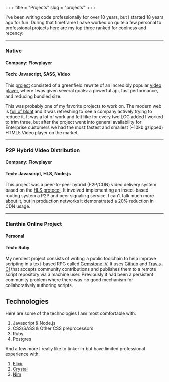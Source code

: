 +++
title = "Projects"
slug = "projects"
+++

I've been writing code professionally for over 10 years, but I started 18 years ago for fun. 
During that timeframe I have worked on quite a few personal to professional projects here are my top three ranked for coolness and recency:

---

### Native
#### Company: Flowplayer
#### Tech: Javascript, SASS, Video

This [project](https://flowplayer.com/native) consisted of a greenfield rewrite of an incredibly popular [video player](https://github.com/flowplayer/flowplayer), where I was given several goals: a powerful api, fast performance, and reducing bundled size.

This was probably one of my favorite projects to work on. The modern web is [full of bloat](https://www.wired.com/2016/04/average-webpage-now-size-original-doom/) and it was refreshing to see a company actively trying to reduce it.  It was a lot of work and felt like for every two LOC added I worked to trim three, but after the project went into general availability for Enterprise customers we had the most fastest and smallest (~10kb gzipped) HTML5 Video player on the market.

---

### P2P Hybrid Video Distribution
#### Company: Flowplayer
#### Tech: Javascript, HLS, Node.js

This project was a peer-to-peer hybrid (P2P/CDN) video delivery system based on the [HLS protocol](https://developer.apple.com/streaming/). It involved implementing an insect-based routing system a P2P and peer signaling service.  I can't talk much more about it, but in production networks it demonstrated a 20% reduction in CDN usage.

---

### Elanthia Online Project
#### Personal
#### Tech: Ruby

My nerdiest project consists of writing a public toolchain to help improve scripting in a text-based RPG called [Gemstone IV](https://play.net/gsiv).  It uses [Github](https://github.com/elanthia-online/scripts) and [Travis-CI](https://travis-ci.org/elanthia-online/scripts) that accepts community contributions and publishes them to a remote script repository via a machine user.  Previously it had been a persistent community problem where there was no good mechanism for collaboratively authoring scripts.

## Technologies

Here are some of the technologies I am most comfortable with:

1. Javascript & Node.js
2. CSS/SASS & Other CSS preprocessors
3. Ruby
4. Postgres

And a few more I really like to tinker in but have limited professional experience with:

1. [Elixir](https://elixir-lang.org/)
2. [Crystal](https://crystal-lang.org/)
3. [Nim](https://nim-lang.org/)